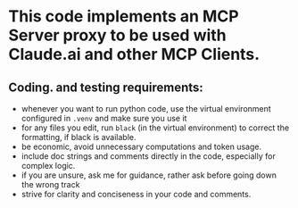 # This code implements an MCP Server proxy to be used with Claude.ai and other MCP  Clients.

## Coding. and testing requirements:

* whenever you want to run python code, use the virtual environment configured in `.venv` and make sure you use it
* for any files you edit, run `black` (in the virtual environment) to correct the formatting, if black is available.
* be economic, avoid unnecessary computations and token usage.
* include doc strings and comments directly in the code, especially for complex logic.
* if you are unsure, ask me for guidance, rather ask before going down the wrong track
* strive for clarity and conciseness in your code and comments.



